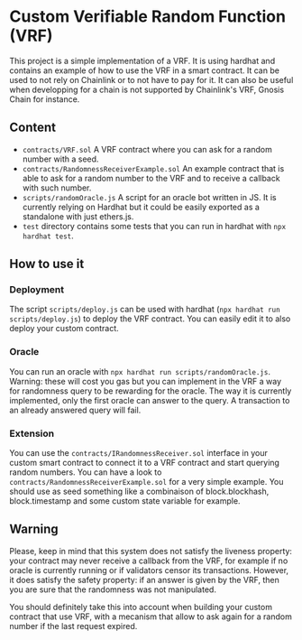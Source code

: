 # Custom Verifiable Random Function (VRF)

This project is a simple implementation of a VRF. It is using hardhat and contains an example of how to use the VRF in a smart contract.
It can be used to not rely on Chainlink or to not have to pay for it. It can also be useful when developping for a chain is not supported by Chainlink's VRF, Gnosis Chain for instance.

## Content

- `contracts/VRF.sol` A VRF contract where you can ask for a random number with a seed.
- `contracts/RandomnessReceiverExample.sol` An example contract that is able to ask for a random number to the VRF and to receive a callback with such number.
- `scripts/randomOracle.js` A script for an oracle bot written in JS. It is currently relying on Hardhat but it could be easily exported as a standalone with just ethers.js.
- `test` directory contains some tests that you can run in hardhat with `npx hardhat test`.

## How to use it

### Deployment

The script `scripts/deploy.js` can be used with hardhat (`npx hardhat run scripts/deploy.js`) to deploy the VRF contract. You can easily edit it to also deploy your custom contract.

### Oracle

You can run an oracle with `npx hardhat run scripts/randomOracle.js`. Warning: these will cost you gas but you can implement in the VRF a way for randomness query to be rewarding for the oracle.
The way it is currently implemented, only the first oracle can answer to the query. A transaction to an already answered query will fail.

### Extension

You can use the `contracts/IRandomnessReceiver.sol` interface in your custom smart contract to connect it to a VRF contract and start querying random numbers. 
You can have a look to `contracts/RandomnessReceiverExample.sol` for a very simple example.
You should use as seed something like a combinaison of block.blockhash, block.timestamp and some custom state variable for example. 

## Warning

Please, keep in mind that this system does not satisfy the liveness property: your contract may never receive a callback from the VRF, for example if no oracle is currently running or if validators censor its transactions. 
However, it does satisfy the safety property: if an answer is given by the VRF, then you are sure that the randomness was not manipulated. 

You should definitely take this into account when building your custom contract that use VRF, with a mecanism that allow to ask again for a random number if the last request expired.
  
